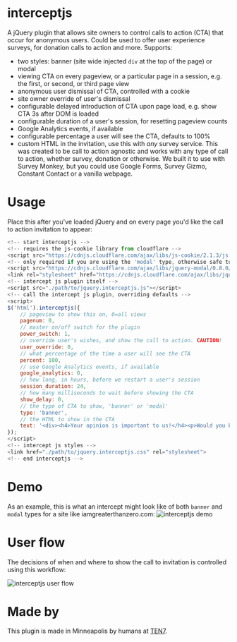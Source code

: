 # interceptjs
A jQuery plugin that allows site owners to control calls to action (CTA) that occur for anonymous users. Could be used to offer user experience surveys, for donation calls to action and more. Supports:
* two styles: banner (site wide injected `div` at the top of the page) or modal
* viewing CTA on every pageview, or a particular page in a session, e.g. the first, or second, or third page view
* anonymous user dismissal of CTA, controlled with a cookie
* site owner override of user's dismissal
* configurable delayed introduction of CTA upon page load, e.g. show CTA 3s after DOM is loaded
* configurable duration of a user's session, for resetting pageview counts
* Google Analytics events, if available
* configurable percentage a user will see the CTA, defaults to 100%
* custom HTML in the invitation, use this with *any* survey service.
This was created to be call to action agnostic and works with any type of call to action, whether survey, donation or otherwise. We built it to use with Survey Monkey, but you could use Google Forms, Survey Gizmo, Constant Contact or a vanilla webpage.

# Usage
Place this after you've loaded jQuery and on every page you'd like the call to action invitation to appear:
```javascript
<!-- start interceptjs -->
<!-- requires the js-cookie library from cloudflare -->
<script src="https://cdnjs.cloudflare.com/ajax/libs/js-cookie/2.1.3/js.cookie.min.js" integrity="sha256-S20kSlaai+/AuQHj3KjoLxmxiOLT5298YvzpaTXtYxE=" crossorigin="anonymous"></script>
<!-- only required if you are using the 'modal' type, otherwise safe to omit -->
<script src="https://cdnjs.cloudflare.com/ajax/libs/jquery-modal/0.8.0/jquery.modal.min.js" integrity="sha256-UeH9wuUY83m/pXN4vx0NI5R6rxttIW73OhV0fE0p/Ac=" crossorigin="anonymous"></script>
<link rel="stylesheet" href="https://cdnjs.cloudflare.com/ajax/libs/jquery-modal/0.8.0/jquery.modal.min.css" integrity="sha256-rll6wTV76AvdluCY5Pzv2xJfw2x7UXnK+fGfj9tQocc=" crossorigin="anonymous" />
<!-- intercept js plugin itself -->
<script src="./path/to/jquery.interceptjs.js"></script>
<!-- call the intercept js plugin, overriding defaults -->
<script>
$('html').interceptjs({
    // pageview to show this on, 0=all views
    pagenum: 0,
    // master on/off switch for the plugin
    power_switch: 1,
    // override user's wishes, and show the call to action. CAUTION!
    user_override: 0,
    // what percentage of the time a user will see the CTA
    percent: 100,
    // use Google Analytics events, if available
    google_analytics: 0,
    // how long, in hours, before we restart a user's session
    session_duration: 24,
    // how many milliseconds to wait before showing the CTA  
    show_delay: 0,
    // the type of CTA to show, 'banner' or 'modal'
    type: 'banner',
    // the HTML to show in the CTA
    text: '<div><h4>Your opinion is important to us!</h4><p>Would you be willing to take a survey after your visit to tell us about your experience on our website?</p><p><a class="ijs_close" href="http://www.surveymonkey.com/" target="_blank">Yes, I&rsquo;d love to help.</a> <a class="ijs_close" href="#">No, sorry.</a></div>'
});
</script>
<!-- intercept js styles -->
<link href="./path/to/jquery.interceptjs.css" rel="stylesheet">
<!-- end interceptjs -->
```

# Demo
As an example, this is what an intercept might look like of both `banner` and `modal` types for a site like iamgreaterthanzero.com:
![interceptjs demo](https://cdn.rawgit.com/ten7/interceptjs/master/interceptjs-demo.gif)

# User flow
The decisions of when and where to show the call to invitation is controlled using this workflow:

![interceptjs user flow](https://cdn.rawgit.com/ten7/interceptjs/master/interceptjs-user-flow.svg)

# Made by
This plugin is made in Minneapolis by humans at [TEN7](https://ten7.com/).